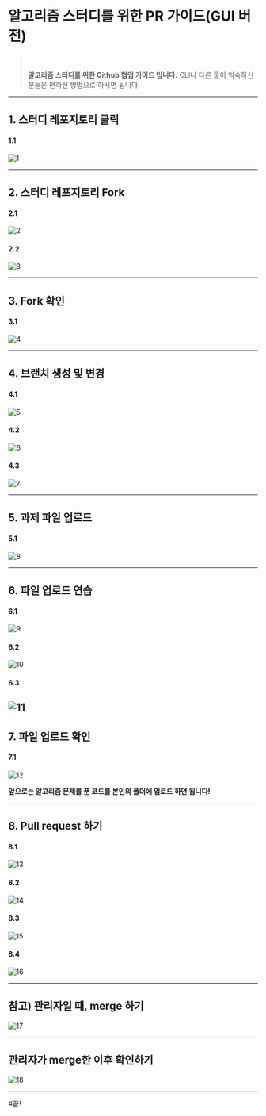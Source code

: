 # 알고리즘 스터디를 위한 PR 가이드(GUI 버전)

><br>
>
> __알고리즘 스터디를 위한 Github 협업 가이드 입니다.__
> CLI나 다른 툴이 익숙하신 분들은 편하신 방법으로 하시면 됩니다. 
><br>

---
## 1. 스터디 레포지토리 클릭
#### 1.1
![1](/img/슬라이드1.PNG)

---
## 2. 스터디 레포지토리 Fork
#### 2.1
![2](/img/슬라이드2.PNG)
#### 2.2
![3](/img/슬라이드3.PNG)

---
## 3. Fork 확인
#### 3.1
![4](/img/슬라이드4.PNG)

---
## 4. 브랜치 생성 및 변경
#### 4.1
![5](/img/슬라이드5.PNG)
#### 4.2
![6](/img/슬라이드6.PNG)
#### 4.3
![7](/img/슬라이드7.PNG)

---
## 5. 과제 파일 업로드
#### 5.1
![8](/img/슬라이드8.PNG)

---
## 6. 파일 업로드 연습
#### 6.1
![9](/img/슬라이드9.PNG)
#### 6.2
![10](/img/슬라이드10.PNG)
#### 6.3
![11](/img/슬라이드11.PNG)
---
## 7. 파일 업로드 확인
#### 7.1
![12](/img/슬라이드12.PNG)

__앞으로는 알고리즘 문제를 푼 코드를 본인의 폴더에 업로드 하면 됩니다!__

---
## 8. Pull request 하기
#### 8.1
![13](/img/슬라이드13.PNG)
#### 8.2
![14](/img/슬라이드14.PNG)
#### 8.3
![15](/img/슬라이드15.PNG)
#### 8.4
![16](/img/슬라이드16.PNG)

---
## 참고) 관리자일 때, merge 하기
![17](/img/슬라이드17.PNG)

---
## 관리자가 merge한 이후 확인하기
![18](/img/슬라이드18.PNG)

---

#끝!
